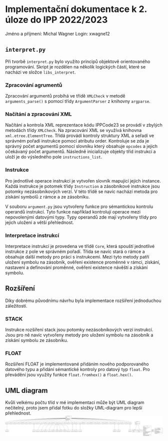 # Implementační dokumentace k 2. úloze do IPP 2022/2023
Jméno a příjmení: Michal Wagner
Login: xwagne12

## `interpret.py`
Při tvorbě `interpret.py` bylo využito principů objektově orientovaného programování. Skript je rozdělen na několik logických částí, které se nacházi ve složce `libs_interpret`.

### Zpracování agrumentů
Zpracování argumentů probíhá ve třídě `XMLCheck` v metodě `arguments_parse()` s pomocí třídy `ArgumentParser` z knihovny `argparse`.

### Načítání a zpracování XML
Načítání a kontrola XML reprezentace kódu IPPCode23 se provádí v zbylých metodách třídy `XMLCheck`. Na zpracování XML se využívá knihovna `xml.etree.ElementTree`. Třídá provádí kontroly struktury XML a seřadí ve správném pořadí instrukce pomocí atributu order. Kontroluje se zda je správný počet argumentů pomocí slovníku který obsahuje `opcodes` a jejich očekávaný počet argumentů. Následně inicializuje objekty tříd instrukcí a uloží je do výsledného pole `instructions_list`.

### Instrukce
Pro jednotlivé operace instrukcí je vytvořen slovník mapující jejich instance. Každá instrukce je potomek třídy `Instruction` a zásobníkové instrukce jsou potomky nezásobníkových verzí. V této třídě se navíc nachází metoda pro získání symbolů z rámce a ze zásobníku.

V souboru `argument.py` jsou vytvořeny funkce pro sémantickou kontrolu operandů instrukcí. Tyto funkce například kontrolují operace mezi nepovolenými datovými typy. Typy operandů zde mají vytvořeny třídy pro jejich uložení a větší přehlednost.

### Interpretace instrukcí
Interpretace instrukcí je provedena ve třídě `Core`, která spouští jednotlivé instrukce z pole ve správném pořadí. Třída se navíc stará o rámce a obsahuje další metody pro práci s instrukcemi. Mezi tyto metody patří uložení symbolu na zásobník, ověření existence proměnné v rámci, získání, nastavení a definování proměnné, ověření existence návěští a získání symbolu.

## Rozšíření
Díky dobrému původnímu návrhu byla implementace rozšíření jednoduchou záležitostí.
### STACK
Instrukce rozšíření stack jsou potomky nezásobníkových verzí instrukcí. Jsou pro ně navíc vytvořeny metody pro uložení symbolu na zásobník a získání symbolu ze zásobníku.
### FLOAT
Rozšíření FLOAT je implementované přidáním nového podporovaného datového typu a přidání sémantické kontroly pro datový typ `float`. Pro převádění jsou využity funkce `float.fromhex()` a `float.hex()`.

## UML diagram
Kvůli velkému počtu tříd v mé implementaci může být UML diagram nečitelný, proto jsem přidal fotku do složky UML-diagram pro lepší přehlednost.
![UML-diagram](/UML-diagram/classes.png)